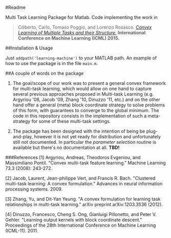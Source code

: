 #Readme

Multi Task Learning Package for Matlab. Code implementing the work in 

> Ciliberto, Carlo, Tomaso Poggio, and Lorenzo Rosasco. *[Convex Learning of Multiple Tasks and their Structure.](http://arxiv.org/pdf/1504.03101.pdf)* **International Conference on Machine Learning (ICML) 2015.**


##Installation & Usage

Just `addpath('learning-machine')` to your MATLAB path. An example of how to use the package is in the file `main.m`.

##A couple of words on the package

1. The goal/scope of our work was to present a general convex framework for multi-task learning, which would allow on one hand to capture several previous approaches proposed in Multi-task Learning (e.g. Argyriou '08, Jacob '09, Zhang '10, Dinuzzo '11, etc.) and on the other hand offer a general (meta) block coordinate strategy to solve problems of this form, with guarantees to converge to the global minimum. The code in this repository consists in the implementation of such a meta-strategy for some of these multi-task settings.

2. The package has been designed with the intention of being be plug-and-play, however it is not yet ready for distribution and unfortunately still not documented. In particular the *parameter selection* routine is available but there's no documentation at all. **TBD!**

###References
[1] Argyriou, Andreas, Theodoros Evgeniou, and Massimiliano Pontil. "Convex multi-task feature learning." Machine Learning 73.3 (2008): 243-272.

[2] Jacob, Laurent, Jean-philippe Vert, and Francis R. Bach. "Clustered multi-task learning: A convex formulation." Advances in neural information processing systems. 2009.

[3] Zhang, Yu, and Dit-Yan Yeung. "A convex formulation for learning task relationships in multi-task learning." arXiv preprint arXiv:1203.3536 (2012).

[4] Dinuzzo, Francesco, Cheng S. Ong, Gianluigi Pillonetto, and Peter V. Gehler. "Learning output kernels with block coordinate descent." Proceedings of the 28th International Conference on Machine Learning (ICML-11). 2011.
